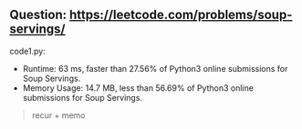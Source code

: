 ## Question: https://leetcode.com/problems/soup-servings/

code1.py:
* Runtime: 63 ms, faster than 27.56% of Python3 online submissions for Soup Servings.
* Memory Usage: 14.7 MB, less than 56.69% of Python3 online submissions for Soup Servings.
> recur + memo